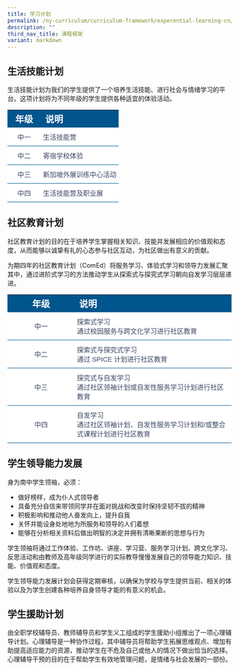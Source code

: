 ```yaml
---
title: 学习计划
permalink: /ny-curriculum/curriculum-framework/experential-learning-cn/
description: ""
third_nav_title: 课程框架
variant: markdown
---
```

## 生活技能计划

生活技能计划为我们的学生提供了一个培养生活技能、进行社会与情绪学习的平台。这项计划将为不同年级的学生提供各种适宜的体验活动。
<style type="text/css">
.lsp  {border-collapse:collapse;border-spacing:0;}
.lsp td{ font-family:Arial, sans-serif; overflow:hidden;padding:10px 5px;word-break:normal;}
.lsp .th-30{ background-color:#00558D; color:#FFF;text-align:center;vertical-align:top;font-size:20px; vertical-align: middle; width:30%;}
.lsp .th-70{ background-color:#00558D; color:#FFF;text-align:left;vertical-align:top;font-size:20px; vertical-align: middle; width:70%;}
.lsp .tg-30{background-color:#FFF;color:#3c4764;text-align:center;vertical-align:middle; border-bottom:1px solid #00558D !important; font-size:15px !important; width:30%;}	
.lsp .tg-70{background-color:#FFF;color:#3c4764;text-align:left;vertical-align:middle; border-bottom:1px solid #00558D !important; font-size:15px !important; width:70%;}	
</style>

<table style="width: 100%" class="lsp">  
<tbody>
<tr>
  <th class="th-30">年级</th>
	<th class="th-70">说明</th>
</tr>
<tr>
    <td class="tg-30"> 中一</td>
		<td class="tg-70">生活技能营</td>	
</tr>
<tr>
    <td class="tg-30"> 中二</td>
		<td class="tg-70"> 寄宿学校体验</td>	
</tr>
	<tr>
    <td class="tg-30"> 中三</td>
		<td class="tg-70">新加坡外展训练中心活动</td>	
</tr>
	<tr>
    <td class="tg-30"> 中四</td>
		<td class="tg-70">生活技能营及职业展</td>	
</tr>
	</tbody>
	</table>

## 社区教育计划

社区教育计划的目的在于培养学生掌握相关知识、技能并发展相应的价值观和态度，从而能够以诚挚有礼的心态参与社区互动，为社区做出有意义的贡献。

为期四年的社区教育计划（ComEd）将服务学习、体验式学习和领导力发展汇聚其中，通过进阶式学习的方法推动学生从探索式与探究式学习朝向自发学习层层递进。

<table style="width: 100%" class="lsp">  
<tbody>
<tr>
  <th class="th-30">年级</th>
	<th class="th-70">说明</th>
</tr>
<tr>
    <td class="tg-30"> 中一</td>
		<td class="tg-70">探索式学习<br>通过校园服务与跨文化学习进行社区教育</td>	
</tr>
<tr>
    <td class="tg-30"> 中二</td>
		<td class="tg-70"> 探索式与探究式学习<br>通过 SPICE 计划进行社区教育</td>	
</tr>
	<tr>
    <td class="tg-30"> 中三</td>
		<td class="tg-70">探究式与自发学习 <br>通过社区领袖计划或自发性服务学习计划进行社区教育</td>	
</tr>
	<tr>
    <td class="tg-30"> 中四</td>
		<td class="tg-70">自发学习<br>通过社区领袖计划、自发性服务学习计划和/或整合式课程计划进行社区教育</td>	
</tr>
	</tbody>
	</table>


## 学生领导能力发展

身为南中学生领袖，必须：

*   做好榜样，成为仆人式领导者
*   具备充分自信来带领同学并在面对挑战和改变时保持坚韧不拔的精神
*   积极影响和推动他人奋发向上，提升自我
*   关怀并能设身处地地为所服务和领导的人们着想
*   能够在分析相关资料后做出明智的决定并拥有清晰果断的思想与行为

学生领袖将通过工作体验、工作坊、讲座、学习营、服务学习计划、跨文化学习、反思活动和由教师及高年级同学进行的实际教导慢慢发展自己的领导能力知识、技能、价值观和态度。

学生领导能力发展计划会获得定期审核，以确保为学校与学生提供当前、相关的体验以及为学生创建各种培养自身领导才能的有意义的机会。

## 学生援助计划

由全职学校辅导员、教师辅导员和学生义工组成的学生援助小组推出了一项心理辅导计划。心理辅导是一种协作过程，其中辅导员将帮助学生拓展思维观点、增加有助提高适应能力的资源，推动学生在不危及自己或他人的情况下做出恰当的选择。心理辅导干预的目的在于帮助学生有效地管理问题，是情绪与社会发展的一部份。